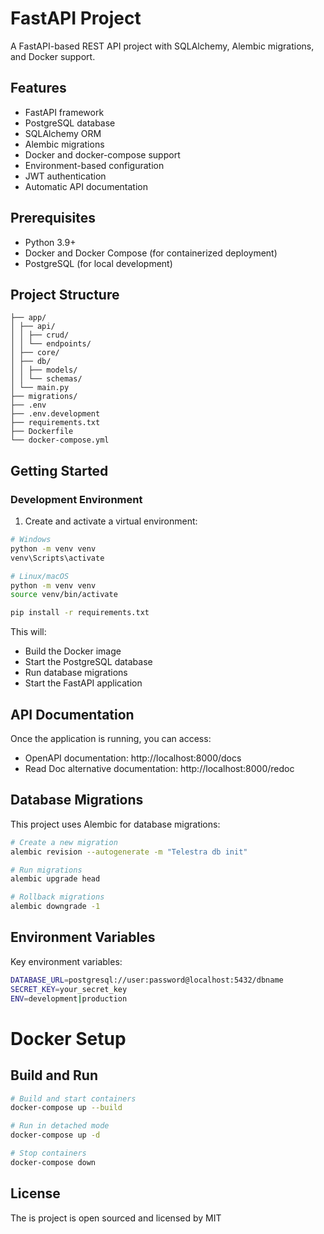 # FastAPI Project

A FastAPI-based REST API project with SQLAlchemy, Alembic migrations, and Docker support.

## Features

- FastAPI framework
- PostgreSQL database
- SQLAlchemy ORM
- Alembic migrations
- Docker and docker-compose support
- Environment-based configuration
- JWT authentication
- Automatic API documentation

## Prerequisites

- Python 3.9+
- Docker and Docker Compose (for containerized deployment)
- PostgreSQL (for local development)

## Project Structure

```
├── app/ 
│ ├── api/ 
│ │ ├── crud/ 
│ │ └── endpoints/ 
│ ├── core/ 
│ ├── db/ 
│ │ ├── models/ 
│ │ └── schemas/ 
│ └── main.py 
├── migrations/ 
├── .env 
├── .env.development 
├── requirements.txt 
├── Dockerfile 
└── docker-compose.yml
```

## Getting Started

### Development Environment

1. Create and activate a virtual environment:

```bash
# Windows
python -m venv venv
venv\Scripts\activate

# Linux/macOS
python -m venv venv
source venv/bin/activate

pip install -r requirements.txt
```
This will:

- Build the Docker image
- Start the PostgreSQL database
- Run database migrations
- Start the FastAPI application

## API Documentation

Once the application is running, you can access:

- OpenAPI documentation: http://localhost:8000/docs
- Read Doc alternative documentation: http://localhost:8000/redoc

## Database Migrations

This project uses Alembic for database migrations:

```bash
# Create a new migration
alembic revision --autogenerate -m "Telestra db init"

# Run migrations
alembic upgrade head

# Rollback migrations
alembic downgrade -1
```

## Environment Variables

Key environment variables:

```bash
DATABASE_URL=postgresql://user:password@localhost:5432/dbname
SECRET_KEY=your_secret_key
ENV=development|production
```

# Docker Setup

## Build and Run

```bash
# Build and start containers
docker-compose up --build

# Run in detached mode
docker-compose up -d

# Stop containers
docker-compose down

```
## License 

The is project is open sourced and licensed by MIT 
